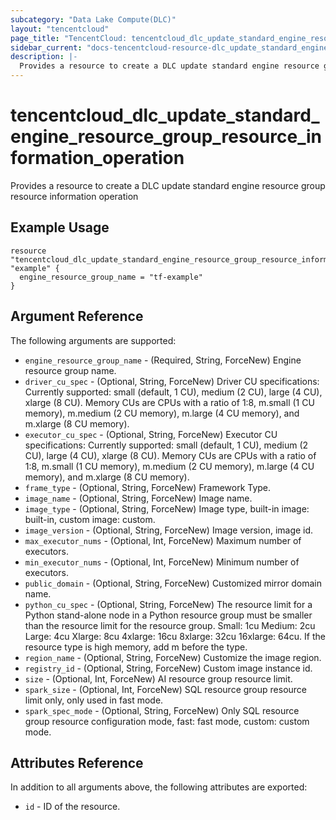 ```yaml
---
subcategory: "Data Lake Compute(DLC)"
layout: "tencentcloud"
page_title: "TencentCloud: tencentcloud_dlc_update_standard_engine_resource_group_resource_information_operation"
sidebar_current: "docs-tencentcloud-resource-dlc_update_standard_engine_resource_group_resource_information_operation"
description: |-
  Provides a resource to create a DLC update standard engine resource group resource information operation
---
```


# tencentcloud_dlc_update_standard_engine_resource_group_resource_information_operation

Provides a resource to create a DLC update standard engine resource group resource information operation

## Example Usage

```hcl
resource "tencentcloud_dlc_update_standard_engine_resource_group_resource_information_operation" "example" {
  engine_resource_group_name = "tf-example"
}
```

## Argument Reference

The following arguments are supported:

* `engine_resource_group_name` - (Required, String, ForceNew) Engine resource group name.
* `driver_cu_spec` - (Optional, String, ForceNew) Driver CU specifications:
Currently supported: small (default, 1 CU), medium (2 CU), large (4 CU), xlarge (8 CU). Memory CUs are CPUs with a ratio of 1:8, m.small (1 CU memory), m.medium (2 CU memory), m.large (4 CU memory), and m.xlarge (8 CU memory).
* `executor_cu_spec` - (Optional, String, ForceNew) Executor CU specifications:
Currently supported: small (default, 1 CU), medium (2 CU), large (4 CU), xlarge (8 CU). Memory CUs are CPUs with a ratio of 1:8, m.small (1 CU memory), m.medium (2 CU memory), m.large (4 CU memory), and m.xlarge (8 CU memory).
* `frame_type` - (Optional, String, ForceNew) Framework Type.
* `image_name` - (Optional, String, ForceNew) Image name.
* `image_type` - (Optional, String, ForceNew) Image type, built-in image: built-in, custom image: custom.
* `image_version` - (Optional, String, ForceNew) Image version, image id.
* `max_executor_nums` - (Optional, Int, ForceNew) Maximum number of executors.
* `min_executor_nums` - (Optional, Int, ForceNew) Minimum number of executors.
* `public_domain` - (Optional, String, ForceNew) Customized mirror domain name.
* `python_cu_spec` - (Optional, String, ForceNew) The resource limit for a Python stand-alone node in a Python resource group must be smaller than the resource limit for the resource group. Small: 1cu Medium: 2cu Large: 4cu Xlarge: 8cu 4xlarge: 16cu 8xlarge: 32cu 16xlarge: 64cu. If the resource type is high memory, add m before the type.
* `region_name` - (Optional, String, ForceNew) Customize the image region.
* `registry_id` - (Optional, String, ForceNew) Custom image instance id.
* `size` - (Optional, Int, ForceNew) AI resource group resource limit.
* `spark_size` - (Optional, Int, ForceNew) SQL resource group resource limit only, only used in fast mode.
* `spark_spec_mode` - (Optional, String, ForceNew) Only SQL resource group resource configuration mode, fast: fast mode, custom: custom mode.

## Attributes Reference

In addition to all arguments above, the following attributes are exported:

* `id` - ID of the resource.



